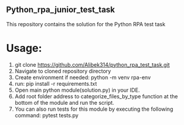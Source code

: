 ## Python_rpa_junior_test_task
This repository contains the solution for the Python RPA test task 
# Usage:
1. git clone https://github.com/Alibek314/python_rpa_test_task.git
2. Navigate to cloned repository directory
3. Create environment if needed: python -m venv rpa-env
4. run: pip install -r requirements.txt
5. Open main python module(solution.py) in your IDE.
6. Add root folder address to categorize_files_by_type function at the bottom of the module and run the script.
7. You can also run tests for this module by executing the following command: pytest tests.py
